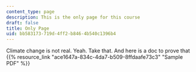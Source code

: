 ```yaml
---
content_type: page
description: This is the only page for this course
draft: false
title: Only Page
uid: bb583173-719d-4ff2-b846-4b540c1396b4
---
```

Climate change is not real. Yeah. Take that. And here is a doc to prove that {{% resource_link "ace1647a-834c-4da7-b509-8ffdaafe73c3" "Sample PDF" %}}